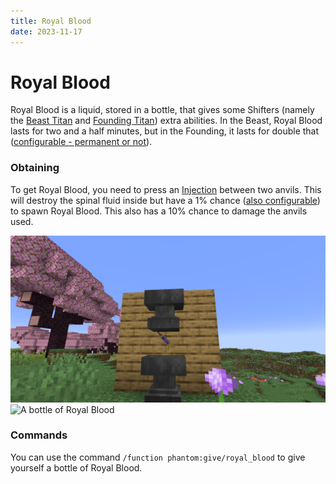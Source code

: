 ```yaml
---
title: Royal Blood
date: 2023-11-17
---
```


# Royal Blood
Royal Blood is a liquid, stored in a bottle, that gives some Shifters (namely the [Beast Titan](../titans/beast.md) and [Founding Titan](../titans/founding.md)) extra abilities. In the Beast, Royal Blood lasts for two and a half minutes, but in the Founding, it lasts for double that ([configurable - permanent or not](./config.md)).

### Obtaining
To get Royal Blood, you need to press an [Injection](./injections.md) between two anvils. This will destroy the spinal fluid inside but have a 1% chance ([also configurable](./config.md)) to spawn Royal Blood. This also has a 10% chance to damage the anvils used.

![An injection about to be pressed between two anvils](../images/injection_between_anvils.png)
![A bottle of Royal Blood](../images/royal_blood_full.png)

### Commands
You can use the command `/function phantom:give/royal_blood` to give yourself a bottle of Royal Blood.